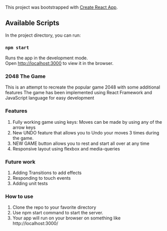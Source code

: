 This project was bootstrapped with [Create React App](https://github.com/facebook/create-react-app).

## Available Scripts

In the project directory, you can run:

### `npm start`

Runs the app in the development mode.<br>
Open [http://localhost:3000](http://localhost:3000) to view it in the browser.

### 2048 The Game
This is an attempt to recreate the popular game 2048 with some additional features
The game has been implemented using React Framework and JavaScript language for easy development
### Features
1.	Fully working game using keys: Moves can be made by using any of the arrow keys
2.	New UNDO feature that allows you to Undo your moves 3 times during the game.
3.	NEW GAME button allows you to rest and start all over at any time
4.	Responsive layout using flexbox and media-queries
### Future work
1.	Adding Transitions to add effects
2.	Responding to touch events
3.	Adding unit tests
### How to use
1.	Clone the repo to your favorite directory
2.	Use npm start command to start the server.
3.	Your app will run on your browser on something like http://localhost:3000/




